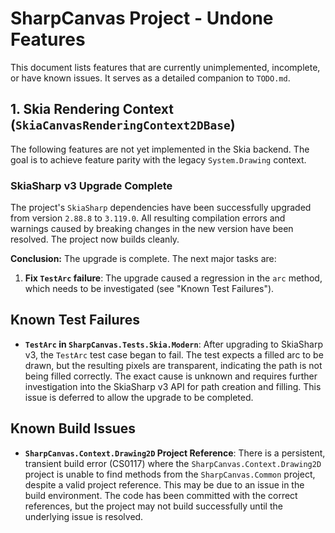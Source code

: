 # SharpCanvas Project - Undone Features

This document lists features that are currently unimplemented, incomplete, or have known issues. It serves as a detailed companion to `TODO.md`.

## 1. Skia Rendering Context (`SkiaCanvasRenderingContext2DBase`)
The following features are not yet implemented in the Skia backend. The goal is to achieve feature parity with the legacy `System.Drawing` context.

### SkiaSharp v3 Upgrade Complete
The project's `SkiaSharp` dependencies have been successfully upgraded from version `2.88.8` to `3.119.0`. All resulting compilation errors and warnings caused by breaking changes in the new version have been resolved. The project now builds cleanly.

**Conclusion:**
The upgrade is complete. The next major tasks are:
1.  **Fix `TestArc` failure**: The upgrade caused a regression in the `arc` method, which needs to be investigated (see "Known Test Failures").

## Known Test Failures
- **`TestArc` in `SharpCanvas.Tests.Skia.Modern`**: After upgrading to SkiaSharp v3, the `TestArc` test case began to fail. The test expects a filled arc to be drawn, but the resulting pixels are transparent, indicating the path is not being filled correctly. The exact cause is unknown and requires further investigation into the SkiaSharp v3 API for path creation and filling. This issue is deferred to allow the upgrade to be completed.

## Known Build Issues
- **`SharpCanvas.Context.Drawing2D` Project Reference**: There is a persistent, transient build error (CS0117) where the `SharpCanvas.Context.Drawing2D` project is unable to find methods from the `SharpCanvas.Common` project, despite a valid project reference. This may be due to an issue in the build environment. The code has been committed with the correct references, but the project may not build successfully until the underlying issue is resolved.

